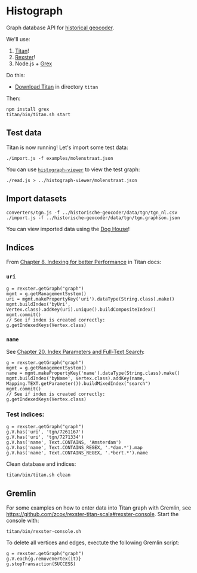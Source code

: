 # Histograph

Graph database API for [historical geocoder](https://github.com/erfgoed-en-locatie/historische-geocoder/).

We'll use:

1. [Titan](http://thinkaurelius.github.io/titan/)!
2. [Rexster](https://github.com/thinkaurelius/titan/wiki/Rexster-Graph-Server)!
3. Node.js + [Grex](https://github.com/jbmusso/grex)

Do this:

- [Download Titan](https://github.com/thinkaurelius/titan/wiki/Downloads) in directory `titan`

Then:

    npm install grex
    titan/bin/titan.sh start

## Test data

Titan is now running! Let's import some test data:

    ./import.js -f examples/molenstraat.json

You can use [`histograph-viewer`](https://github.com/erfgoed-en-locatie/histograph-viewer/) to view the test graph:

    ./read.js > ../histograph-viewer/molenstraat.json

## Import datasets

    converters/tgn.js -f ../historische-geocoder/data/tgn/tgn_nl.csv
    ./import.js -f ../historische-geocoder/data/tgn/tgn.graphson.json

You can view imported data using the [Dog House](http://localhost:8182/doghouse/main/graph/graph)!

## Indices

From [Chapter 8. Indexing for better Performance](http://s3.thinkaurelius.com/docs/titan/current/indexes.html) in Titan docs:

### `uri`

    g = rexster.getGraph("graph")
    mgmt = g.getManagementSystem()
    uri = mgmt.makePropertyKey('uri').dataType(String.class).make()
    mgmt.buildIndex('byUri', Vertex.class).addKey(uri).unique().buildCompositeIndex()
    mgmt.commit()
    // See if index is created correctly:
    g.getIndexedKeys(Vertex.class)

### `name`

See [Chapter 20. Index Parameters and Full-Text Search](http://s3.thinkaurelius.com/docs/titan/current/index-parameters.html#_string_search):

    g = rexster.getGraph("graph")
    mgmt = g.getManagementSystem()
    name = mgmt.makePropertyKey('name').dataType(String.class).make()
    mgmt.buildIndex('byName', Vertex.class).addKey(name, Mapping.TEXT.getParameter()).buildMixedIndex("search")
    mgmt.commit()
    // See if index is created correctly:
    g.getIndexedKeys(Vertex.class)

### Test indices:

    g = rexster.getGraph("graph")
    g.V.has('uri', 'tgn/7261167')
    g.V.has('uri', 'tgn/7271334')
    g.V.has('name', Text.CONTAINS, 'Amsterdam')
    g.V.has('name', Text.CONTAINS_REGEX, '.*dam.*').map
    g.V.has('name', Text.CONTAINS_REGEX, '.*bert.*').name

Clean database and indices:

    titan/bin/titan.sh clean

## Gremlin

For some examples on how to enter data into Titan graph with Gremlin, see https://github.com/zcox/rexster-titan-scala#rexster-console. Start the console with:

    titan/bin/rexster-console.sh

To delete all vertices and edges, exectute the following Gremlin script:

    g = rexster.getGraph("graph")
    g.V.each{g.removeVertex(it)}
    g.stopTransaction(SUCCESS)

